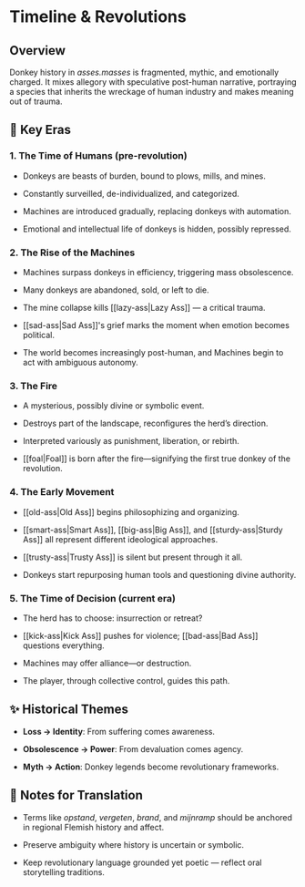 # Timeline & Revolutions

## Overview

Donkey history in _asses.masses_ is fragmented, mythic, and emotionally charged. It mixes allegory with speculative post-human narrative, portraying a species that inherits the wreckage of human industry and makes meaning out of trauma.

## 📜 Key Eras

### 1. The Time of Humans (pre-revolution)

- Donkeys are beasts of burden, bound to plows, mills, and mines.
    
- Constantly surveilled, de-individualized, and categorized.
    
- Machines are introduced gradually, replacing donkeys with automation.
    
- Emotional and intellectual life of donkeys is hidden, possibly repressed.
    

### 2. The Rise of the Machines

- Machines surpass donkeys in efficiency, triggering mass obsolescence.
    
- Many donkeys are abandoned, sold, or left to die.
    
- The mine collapse kills [[lazy-ass|Lazy Ass]] — a critical trauma.
    
- [[sad-ass|Sad Ass]]'s grief marks the moment when emotion becomes political.
    
- The world becomes increasingly post-human, and Machines begin to act with ambiguous autonomy.
    

### 3. The Fire

- A mysterious, possibly divine or symbolic event.
    
- Destroys part of the landscape, reconfigures the herd’s direction.
    
- Interpreted variously as punishment, liberation, or rebirth.
    
- [[foal|Foal]] is born after the fire—signifying the first true donkey of the revolution.
    

### 4. The Early Movement

- [[old-ass|Old Ass]] begins philosophizing and organizing.
    
- [[smart-ass|Smart Ass]], [[big-ass|Big Ass]], and [[sturdy-ass|Sturdy Ass]] all represent different ideological approaches.
    
- [[trusty-ass|Trusty Ass]] is silent but present through it all.
    
- Donkeys start repurposing human tools and questioning divine authority.
    

### 5. The Time of Decision (current era)

- The herd has to choose: insurrection or retreat?
    
- [[kick-ass|Kick Ass]] pushes for violence; [[bad-ass|Bad Ass]] questions everything.
    
- Machines may offer alliance—or destruction.
    
- The player, through collective control, guides this path.
    

## ✨ Historical Themes

- **Loss → Identity**: From suffering comes awareness.
    
- **Obsolescence → Power**: From devaluation comes agency.
    
- **Myth → Action**: Donkey legends become revolutionary frameworks.
    

## 🧾 Notes for Translation

- Terms like _opstand_, _vergeten_, _brand_, and _mijnramp_ should be anchored in regional Flemish history and affect.
    
- Preserve ambiguity where history is uncertain or symbolic.
    
- Keep revolutionary language grounded yet poetic — reflect oral storytelling traditions.